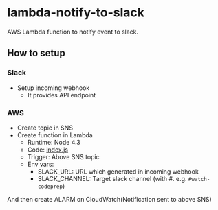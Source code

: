 # lambda-notify-to-slack

AWS Lambda function to notify event to slack.

## How to setup
### Slack

- Setup incoming webhook
  - It provides API endpoint

### AWS

- Create topic in SNS
- Create function in Lambda
  - Runtime: Node 4.3
  - Code: [index.js](index.js)
  - Trigger: Above SNS topic
  - Env vars:
    - SLACK_URL: URL which generated in incoming webhook
    - SLACK_CHANNEL: Target slack channel (with #. e.g. `#watch-codeprep`)

And then create ALARM on CloudWatch(Notification sent to above SNS)

